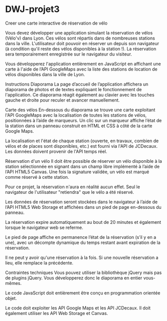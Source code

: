 # DWJ-projet3
<p>Creer une carte interactive de réservation de vélo</p>

<p>Vous devez développer une application simulant la réservation de vélos (Vélo'v) dans Lyon. Ces vélos sont répartis dans de nombreuses stations dans la ville. L'utilisateur doit pouvoir en réserver un depuis son navigateur (à condition qu'il reste des vélos disponibles à la station !). La réservation sera temporairement enregistrée sur le navigateur du visiteur.</p>

<p>Vous développerez l'application entièrement en JavaScript en affichant une carte à l'aide de l’API GoogleMaps avec la liste des stations de location de vélos disponibles dans la ville de Lyon.</p>

<p>Instructions Diaporama La page d’accueil de l’application affichera un diaporama de photos et de textes expliquant le fonctionnement de l'application. Ce diaporama réagit également au clavier avec les touches gauche et droite pour reculer et avancer manuellement.</p>

<p>Carte des vélos En-­dessous du diaporama se trouve une carte exploitant l'API GoogleMaps avec la localisation de toutes les stations de vélos, positionnées à l’aide de marqueurs. Un clic sur un marqueur affiche l’état de la station dans un panneau construit en HTML et CSS à côté de la carte Google Maps.</p>

<p>La localisation et l'état de chaque station (ouverte, en travaux, combien de vélos et de places sont disponibles, etc.) est fourni via l'API de JCDecaux. Les données doivent provenir de l'API temps réel.</p>

<p>Réservation d'un vélo Il doit être possible de réserver un vélo disponible à la station sélectionnée en signant dans un champ libre implémenté à l’aide de l’API HTML5 Canvas. Une fois la signature validée, un vélo est marqué comme réservé à cette station.</p>

<p>Pour ce projet, la réservation n'aura en réalité aucun effet. Seul le navigateur de l'utilisateur "retiendra" que le vélo a été réservé.</p>

<p>Les données de réservation seront stockées dans le navigateur à l’aide de l’API HTML5 Web Storage et affichées dans un pied de page en­-dessous du panneau.</p>

<p>La réservation expire automatiquement au bout de 20 minutes et également lorsque le navigateur web se referme.</p>

<p>Le pied de page affiche en permanence l’état de la réservation (s’il y en a une), avec un décompte dynamique du temps restant avant expiration de la réservation.</p>

<p>Il ne peut y avoir qu'une réservation à la fois. Si une nouvelle réservation a lieu, elle remplace la précédente.</p>

<p>Contraintes techniques Vous pouvez utiliser la bibliothèque jQuery mais pas de plugins jQuery. Vous développerez donc le diaporama en entier vous-mêmes.</p>

<p>Le code JavaScript doit entièrement être conçu en programmation orientée objet.</p>

<p>Le code doit exploiter les API Google Maps et les API JCDecaux. Il doit également utiliser les API Web Storage et Canvas.</p>